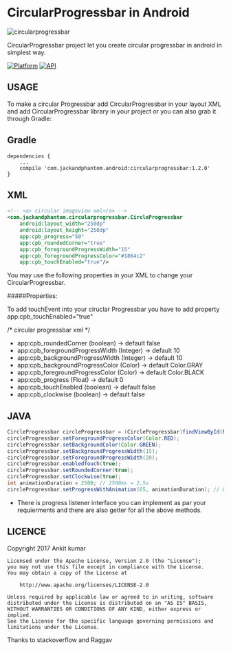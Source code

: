 # CircularProgressbar in Android

![circularprogressbar](https://user-images.githubusercontent.com/22986571/29291388-0aa337e0-8161-11e7-945c-1394dc9bcc1c.jpg)

CircularProgressbar project let you create circular progressbar in android in simplest way.

[![Platform](https://img.shields.io/badge/platform-android-green.svg)](http://developer.android.com/index.html)
[![API](https://img.shields.io/badge/API-13%2B-brightgreen.svg?style=flat)](https://android-arsenal.com/api?level=13)

USAGE
-----
To make a circular Progressbar add CircularProgressbar in your layout XML and add CircularProgressbar library in your project or you can also grab it through Gradle:

Gradle
------
```
dependencies {
    ...
    compile 'com.jackandphantom.android:circularprogressbar:1.2.0'
}
```
XML
-----

```xml
<!-- <a> circular imageview xml</a> -->
<com.jackandphantom.circularprogressbar.CircleProgressbar
    android:layout_width="250dp"
    android:layout_height="250dp"
    app:cpb_progress="50"
    app:cpb_roundedCorner="true"
    app:cpb_foregroundProgressWidth="15"
    app:cpb_foregroundProgressColor="#1864c2"
    app:cpb_touchEnabled="true"/>
```
You may use the following properties in your XML to change your CircularProgressbar.

#####Properties:

To add touchEvent into your ciruclar Progressbar you have to add property app:cpb_touchEnabled="true"

/*  circular progressbar xml */
*   app:cpb_roundedCorner            (boolean)  ->  default false
*   app:cpb_foregroundProgressWidth  (Integer)  ->  default 10
*   app:cpb_backgroundProgressWidth  (Integer)  ->  default 10
*   app:cpb_backgroundProgressColor  (Color)    ->  default Color.GRAY
*   app:cpb_foregroundProgressColor  (Color)    ->  default Color.BLACK
*   app:cpb_progress                 (Float)    ->  default 0
*   app:cpb_touchEnabled             (boolean)  ->  default false
*   app:cpb_clockwise                (boolean)  ->  default false

JAVA
-----

```java
CircleProgressbar circleProgressbar = (CircleProgressbar)findViewById(R.id.yourCircularProgressbar);
circleProgressbar.setForegroundProgressColor(Color.RED);
circleProgressbar.setBackgroundColor(Color.GREEN);
circleProgressbar.setBackgroundProgressWidth(15);
circleProgressbar.setForegroundProgressWidth(20);
circleProgressbar.enabledTouch(true);
circleProgressbar.setRoundedCorner(true);
circleProgressbar.setClockwise(true);
int animationDuration = 2500; // 2500ms = 2,5s
circleProgressbar.setProgressWithAnimation(65, animationDuration); // Default duration = 1500ms
```
* There is progress listener interface you can implement as par your requierments and there are also getter for all the above methods.

LICENCE
-----

 Copyright 2017 Ankit kumar

    Licensed under the Apache License, Version 2.0 (the "License");
    you may not use this file except in compliance with the License.
    You may obtain a copy of the License at

        http://www.apache.org/licenses/LICENSE-2.0

    Unless required by applicable law or agreed to in writing, software
    distributed under the License is distributed on an "AS IS" BASIS,
    WITHOUT WARRANTIES OR CONDITIONS OF ANY KIND, either express or implied.
    See the License for the specific language governing permissions and
    limitations under the License.

 Thanks to stackoverflow and Raggav

